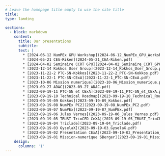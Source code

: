 ```yaml
---
# Leave the homepage title empty to use the site title
title:
type: landing

sections:
  - block: markdown
    content:
      title: Our presentations
      subtitle: 
      text: |
        * [2024-06-12 NumPEx GPU Workshop](2024-06-12_NumPEx_GPU_Workshop.pdf)
        * [2024-05-21 CEA-Riken](2024-05-21_CEA-Riken.pdf)
        * [2024-04-02 Seminaire CCRT GPU](2024-04-02_Seminaire_CCRT_GPU.pdf)
        * [2023-12-14 Kokkos User Group](2023-12-14_Kokkos_User_Group.pdf)
        * [2023-11-22-2 PTC-SN-Kokkos](2023-11-22-2_PTC-SN-Kokkos.pdf)
        * [2023-11-22-1 PTC-SN-CExA](2023-11-22-1_PTC-SN-CExA.pdf)
        * [2023-10-06 Mission numerique](2023-10-06_Mission_numerique.pdf)
        * [2023-09-27 ADAC](2023-09-27_ADAC.pdf)
        * [2023-09-19-11 PTC-SN et CExA](2023-09-19-11_PTC-SN_et_CExA.pdf)
        * [2023-09-19-10 Technical Roadmap](2023-09-19-10_Technical_Roadmap.pdf)
        * [2023-09-19-09 Kokkos](2023-09-19-09_Kokkos.pdf)
        * [2023-09-19-08 NumPEx PC2](2023-09-19-08_NumPEx_PC2.pdf)
        * [2023-09-19-07 NumPEx](2023-09-19-07_NumPEx.pdf)
        * [2023-09-19-06 Jules Vernes](2023-09-19-06_Jules_Vernes.pdf)
        * [2023-09-19-05 TRUST TrioCFD CeXA](2023-09-19-05_TRUST_TrioCFD_CeXA.pdf)
        * [2023-09-19-04 Triclade](2023-09-19-04_Triclade.pdf)
        * [2023-09-19-03 GyselaX](2023-09-19-03_GyselaX.pdf)
        * [2023-09-19-02 Presentation CExA](2023-09-19-02_Presentation_CExA.pdf)
        * [2023-09-19-01 Mission-numerique SBerger](2023-09-19-01_Mission-numerique_SBerger.pdf)
    design:
      columns: '1'
---
```

